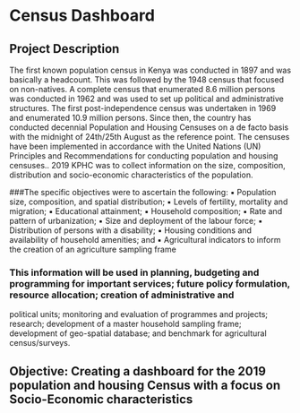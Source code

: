 # Census Dashboard
## Project Description
The first known population census in Kenya was conducted in 1897 and was basically a headcount. This was followed by the 1948 census that focused on non-natives. A complete census that enumerated 8.6 million persons was conducted in 1962 and was used to set up political and administrative structures. The first post-independence census was undertaken in 1969 and enumerated 10.9 million persons. Since then, the country has conducted decennial Population and Housing Censuses on a de facto basis with the midnight of 24th/25th August as the reference point. The censuses have been implemented in accordance with the United Nations (UN) Principles and Recommendations for conducting population and housing censuses..
2019 KPHC was to collect information on the size, composition, distribution and socio-economic characteristics of the population. 

###The specific objectives were to ascertain the following:
:black_small_square: Population size, composition, and spatial distribution;
:black_small_square: Levels of fertility, mortality and migration;
:black_small_square: Educational attainment;
:black_small_square: Household composition;
:black_small_square: Rate and pattern of urbanization;
:black_small_square: Size and deployment of the labour force;
:black_small_square: Distribution of persons with a disability;
:black_small_square: Housing conditions and availability of household amenities; and
:black_small_square: Agricultural indicators to inform the creation of an agriculture sampling frame

### This information will be used in planning, budgeting and programming for important services; future policy formulation, resource allocation; creation of administrative and
political units; monitoring and evaluation of programmes and projects; research; development of a master household sampling frame; development of geo-spatial database; and benchmark for agricultural census/surveys.  
## Objective: Creating a dashboard for the 2019 population and housing Census with a focus on Socio-Economic characteristics
